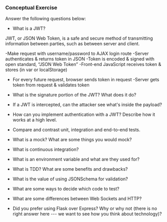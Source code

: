 ### Conceptual Exercise

Answer the following questions below:

- What is a JWT?

JWT, or JSON Web Token, is a safe and secure method of transmitting information between parties, such as between server and client.

-Make request with username/password to AJAX login route
-Server authenticates & returns token in JSON
-Token is encoded & signed with open standard, “JSON Web Token”
-Front-end JavaScript receives token & stores (in var or localStorage)
- For every future request, browser sends token in request
-Server gets token from request & validates token

- What is the signature portion of the JWT?  What does it do?

- If a JWT is intercepted, can the attacker see what's inside the payload?

- How can you implement authentication with a JWT?  Describe how it works at a high level.

- Compare and contrast unit, integration and end-to-end tests.

- What is a mock? What are some things you would mock?

- What is continuous integration?

- What is an environment variable and what are they used for?

- What is TDD? What are some benefits and drawbacks?

- What is the value of using JSONSchema for validation?

- What are some ways to decide which code to test?

- What are some differences between Web Sockets and HTTP?

- Did you prefer using Flask over Express? Why or why not (there is no right 
  answer here --- we want to see how you think about technology)?
